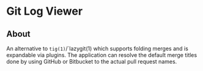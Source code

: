 # Git Log Viewer

## About

An alternative to `tig(1)`/`lazygit(1) which supports folding merges and is
expandable via plugins. The application can resolve the default merge titles
done by using GitHub or Bitbucket to the actual pull request names.
